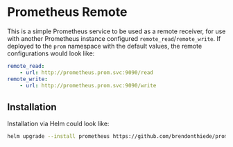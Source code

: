 # Prometheus Remote

This is a simple Prometheus service to be used as a remote receiver, for use with another Prometheus instance configured `remote_read`/`remote_write`. If deployed to the `prom` namespace with the default values, the remote configurations would look like:

```yaml
remote_read:
    - url: http://prometheus.prom.svc:9090/read
remote_write:
    - url: http://prometheus.prom.svc:9090/write
```

## Installation

Installation via Helm could look like:

```bash
helm upgrade --install prometheus https://github.com/brendonthiede/prometheus-remote/releases/download/prometheus-remote-0.1.1/prometheus-remote-0.1.1.tgz -n prom --create-namespace
```
